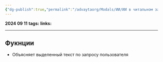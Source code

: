 ```yaml
---
{"dg-publish":true,"permalink":"/advaytaorg/Modals/ИИ/ИИ в читальном зале/"}
---
```


**2024 09 11**
**tags:**
**links:** 

---
## Фукнции
- Объясняет выделенный текст по запросу пользователя
